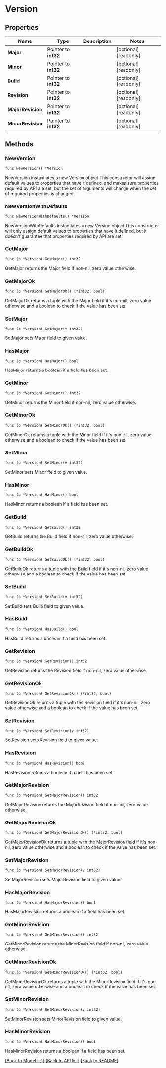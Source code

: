 # Version

## Properties

Name | Type | Description | Notes
------------ | ------------- | ------------- | -------------
**Major** | Pointer to **int32** |  | [optional] [readonly] 
**Minor** | Pointer to **int32** |  | [optional] [readonly] 
**Build** | Pointer to **int32** |  | [optional] [readonly] 
**Revision** | Pointer to **int32** |  | [optional] [readonly] 
**MajorRevision** | Pointer to **int32** |  | [optional] [readonly] 
**MinorRevision** | Pointer to **int32** |  | [optional] [readonly] 

## Methods

### NewVersion

`func NewVersion() *Version`

NewVersion instantiates a new Version object
This constructor will assign default values to properties that have it defined,
and makes sure properties required by API are set, but the set of arguments
will change when the set of required properties is changed

### NewVersionWithDefaults

`func NewVersionWithDefaults() *Version`

NewVersionWithDefaults instantiates a new Version object
This constructor will only assign default values to properties that have it defined,
but it doesn't guarantee that properties required by API are set

### GetMajor

`func (o *Version) GetMajor() int32`

GetMajor returns the Major field if non-nil, zero value otherwise.

### GetMajorOk

`func (o *Version) GetMajorOk() (*int32, bool)`

GetMajorOk returns a tuple with the Major field if it's non-nil, zero value otherwise
and a boolean to check if the value has been set.

### SetMajor

`func (o *Version) SetMajor(v int32)`

SetMajor sets Major field to given value.

### HasMajor

`func (o *Version) HasMajor() bool`

HasMajor returns a boolean if a field has been set.

### GetMinor

`func (o *Version) GetMinor() int32`

GetMinor returns the Minor field if non-nil, zero value otherwise.

### GetMinorOk

`func (o *Version) GetMinorOk() (*int32, bool)`

GetMinorOk returns a tuple with the Minor field if it's non-nil, zero value otherwise
and a boolean to check if the value has been set.

### SetMinor

`func (o *Version) SetMinor(v int32)`

SetMinor sets Minor field to given value.

### HasMinor

`func (o *Version) HasMinor() bool`

HasMinor returns a boolean if a field has been set.

### GetBuild

`func (o *Version) GetBuild() int32`

GetBuild returns the Build field if non-nil, zero value otherwise.

### GetBuildOk

`func (o *Version) GetBuildOk() (*int32, bool)`

GetBuildOk returns a tuple with the Build field if it's non-nil, zero value otherwise
and a boolean to check if the value has been set.

### SetBuild

`func (o *Version) SetBuild(v int32)`

SetBuild sets Build field to given value.

### HasBuild

`func (o *Version) HasBuild() bool`

HasBuild returns a boolean if a field has been set.

### GetRevision

`func (o *Version) GetRevision() int32`

GetRevision returns the Revision field if non-nil, zero value otherwise.

### GetRevisionOk

`func (o *Version) GetRevisionOk() (*int32, bool)`

GetRevisionOk returns a tuple with the Revision field if it's non-nil, zero value otherwise
and a boolean to check if the value has been set.

### SetRevision

`func (o *Version) SetRevision(v int32)`

SetRevision sets Revision field to given value.

### HasRevision

`func (o *Version) HasRevision() bool`

HasRevision returns a boolean if a field has been set.

### GetMajorRevision

`func (o *Version) GetMajorRevision() int32`

GetMajorRevision returns the MajorRevision field if non-nil, zero value otherwise.

### GetMajorRevisionOk

`func (o *Version) GetMajorRevisionOk() (*int32, bool)`

GetMajorRevisionOk returns a tuple with the MajorRevision field if it's non-nil, zero value otherwise
and a boolean to check if the value has been set.

### SetMajorRevision

`func (o *Version) SetMajorRevision(v int32)`

SetMajorRevision sets MajorRevision field to given value.

### HasMajorRevision

`func (o *Version) HasMajorRevision() bool`

HasMajorRevision returns a boolean if a field has been set.

### GetMinorRevision

`func (o *Version) GetMinorRevision() int32`

GetMinorRevision returns the MinorRevision field if non-nil, zero value otherwise.

### GetMinorRevisionOk

`func (o *Version) GetMinorRevisionOk() (*int32, bool)`

GetMinorRevisionOk returns a tuple with the MinorRevision field if it's non-nil, zero value otherwise
and a boolean to check if the value has been set.

### SetMinorRevision

`func (o *Version) SetMinorRevision(v int32)`

SetMinorRevision sets MinorRevision field to given value.

### HasMinorRevision

`func (o *Version) HasMinorRevision() bool`

HasMinorRevision returns a boolean if a field has been set.


[[Back to Model list]](../README.md#documentation-for-models) [[Back to API list]](../README.md#documentation-for-api-endpoints) [[Back to README]](../README.md)


